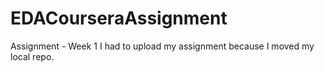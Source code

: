 # EDACourseraAssignment
Assignment - Week 1
I had to upload my assignment because I moved my local repo. 
